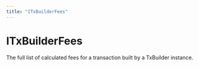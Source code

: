```yaml
---
title: "ITxBuilderFees"
---
```


# ITxBuilderFees

The full list of calculated fees for a transaction built by a TxBuilder instance.
